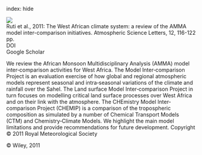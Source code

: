 index: hide

<div class="Citation">
    <div class="Citation-thumb CitationThumb-linked"  data-href="https://doi.org/10.1002/asl.305">
      <img src="https://static.claimspace.cloud/climate-study-static/refs/thumbs/9/Ruti_et_al_2011-thumb.png" />
    </div>

  <div class="Citation-body">
    <div class="Citation-text">Ruti et al., 2011: The West African climate system: a review of the AMMA model inter-comparison initiatives. <span class="Article-journal">Atmospheric Science Letters, </span><span class="Article-volume">12, </span>116-122 pp.</div>
    <div class="Citation-links">
      <div class="CitationLink" data-href="https://doi.org/10.1002/asl.305">
        <div class="CitationLink-icon CitationLink-Doi"></div>
        <div class="CitationLink-text">DOI</div>
      </div>
      <div class="CitationLink" data-href="https://scholar.google.com/scholar?q=10.1002/asl.305">
        <div class="CitationLink-icon CitationLink-Scholar"></div>
        <div class="CitationLink-text">Google Scholar</div>
      </div>
    </div>
  </div>
</div>

We review the African Monsoon Multidisciplinary Analysis (AMMA) model inter‐comparison activities for West Africa. The Model Inter‐comparison Project is an evaluation exercise of how global and regional atmospheric models represent seasonal and intra‐seasonal variations of the climate and rainfall over the Sahel. The Land surface Model Inter‐comparison Project in turn focuses on modelling critical land surface processes over West Africa and on their link with the atmosphere. The CHEmistry Model Inter‐comparison Project (CHEMIP) is a comparison of the tropospheric composition as simulated by a number of Chemical Transport Models (CTM) and Chemistry‐Climate Models. We highlight the main model limitations and provide recommendations for future development. Copyright © 2011 Royal Meteorological Society

<div class="Citation-copy">
&copy; Wiley, 2011
</div>
